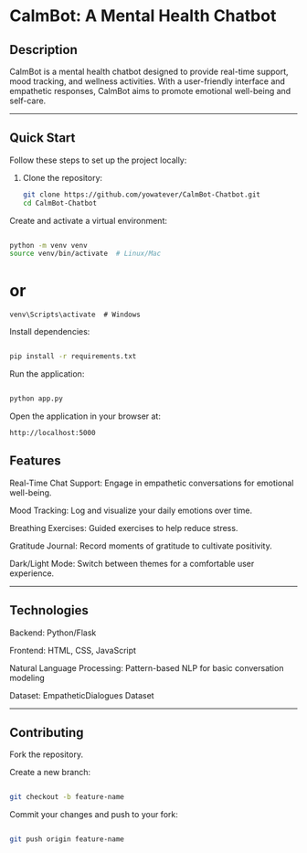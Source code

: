 # CalmBot: A Mental Health Chatbot

## Description
CalmBot is a mental health chatbot designed to provide real-time support, mood tracking, and wellness activities. With a user-friendly interface and empathetic responses, CalmBot aims to promote emotional well-being and self-care.

---

## Quick Start

Follow these steps to set up the project locally:

1. Clone the repository:
   ```bash
   git clone https://github.com/yowatever/CalmBot-Chatbot.git
   cd CalmBot-Chatbot
Create and activate a virtual environment:

```bash

python -m venv venv
source venv/bin/activate  # Linux/Mac
```
# or
```
venv\Scripts\activate  # Windows
```
Install dependencies:

```bash

pip install -r requirements.txt
```
Run the application:

```bash

python app.py
```
Open the application in your browser at:

```
http://localhost:5000
```
## Features

Real-Time Chat Support: Engage in empathetic conversations for emotional well-being.

Mood Tracking: Log and visualize your daily emotions over time.

Breathing Exercises: Guided exercises to help reduce stress.

Gratitude Journal: Record moments of gratitude to cultivate positivity.

Dark/Light Mode: Switch between themes for a comfortable user experience.

---


## Technologies

Backend: Python/Flask

Frontend: HTML, CSS, JavaScript

Natural Language Processing: Pattern-based NLP for basic conversation modeling

Dataset: EmpatheticDialogues Dataset

---




## Contributing


Fork the repository.

Create a new branch:
```bash

git checkout -b feature-name
```
Commit your changes and push to your fork:
```bash

git push origin feature-name
```


